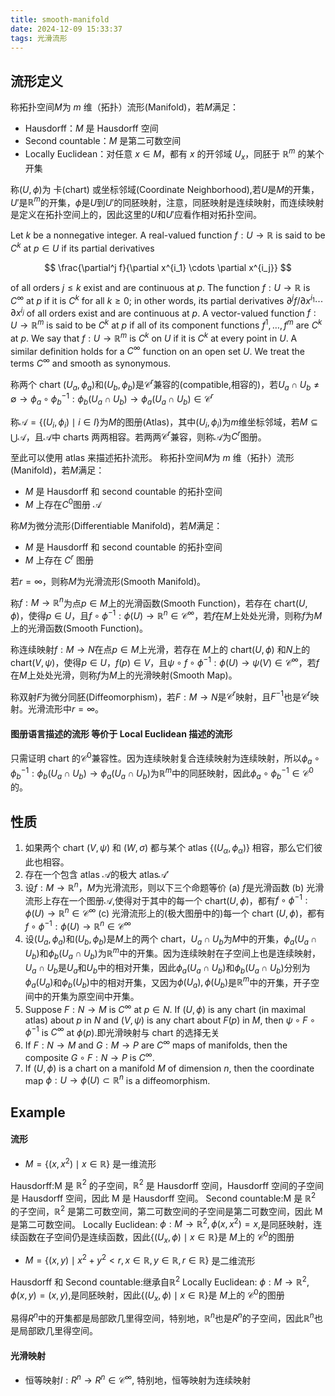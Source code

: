 ```yaml
---
title: smooth-manifold
date: 2024-12-09 15:33:37
tags: 光滑流形
---
```


## 流形定义

称拓扑空间$M$为 $m$ 维（拓扑）流形(Manifold)，若$M$满足：

- Hausdorff：$M$ 是 Hausdorff 空间
- Second countable：$M$ 是第二可数空间
- Locally Euclidean：对任意 $x \in M$，都有 $x$ 的开邻域 $U_x$，同胚于 $\mathbb{R}^m$ 的某个开集

称$(U,\phi)$为 卡(chart) 或坐标邻域(Coordinate Neighborhood),若$U$是$M$的开集，$U'$是$\mathbb{R}^m$的开集，$\phi$是$U$到$U'$的同胚映射，注意，同胚映射是连续映射，而连续映射是定义在拓扑空间上的，因此这里的$U$和$U'$应看作相对拓扑空间。

Let $k$ be a nonnegative integer. A real-valued function $f: U \to \mathbb{R}$ is said to be $C^k$ at $p \in U$ if its partial derivatives

$$
\frac{\partial^j f}{\partial x^{i_1} \cdots \partial x^{i_j}}
$$

of all orders $j \leq k$ exist and are continuous at $p$. The function $f: U \to \mathbb{R}$ is $C^\infty$ at $p$ if it is $C^k$ for all $k \geq 0$; in other words, its partial derivatives $\partial^j f/\partial x^{i_1} \cdots \partial x^{i_j}$ of all orders exist and are continuous at $p$. A vector-valued function $f: U \to \mathbb{R}^m$ is said to be $C^k$ at $p$ if all of its component functions $f^1,\ldots,f^m$ are $C^k$ at $p$. We say that $f: U \to \mathbb{R}^m$ is $C^k$ on $U$ if it is $C^k$ at every point in $U$. A similar definition holds for a $C^\infty$ function on an open set $U$. We treat the terms $C^\infty$ and smooth as synonymous.

称两个 chart $(U_{a},\phi_{a})$和$(U_{b},\phi_{b})$是$\mathcal{C}^r$兼容的(compatible,相容的)，若$U_a \cap U_b \not= \emptyset \longrightarrow \phi_{a}\circ \phi_{b}^{-1}:\phi_{b}(U_a \cap U_b) \to \phi_{a}(U_a \cap U_b) \in \mathcal{C}^r$

称$\mathcal{A}=\{(U_{i},\phi_{i})\mid i \in I\}$为$M$的图册(Atlas)，其中$(U_{i},\phi_{i})$为$m$维坐标邻域，若$M \subseteq \bigcup \mathcal{A}$，且$\mathcal{A}$中 charts 两两相容。若两两$\mathcal{C}^r$兼容，则称$\mathcal{A}$为$C^r$图册。

至此可以使用 atlas 来描述拓扑流形。
称拓扑空间$M$为 $m$ 维（拓扑）流形(Manifold)，若$M$满足：

- $M$ 是 Hausdorff 和 second countable 的拓扑空间
- $M$ 上存在$C^0$图册 $\mathcal{A}$

称$M$为微分流形(Differentiable Manifold)，若$M$满足：

- $M$ 是 Hausdorff 和 second countable 的拓扑空间
- $M$ 上存在 $C^r$ 图册

若$r=\infty$，则称$M$为光滑流形(Smooth Manifold)。

称$f:M \to \mathbb{R}^n$为点$p \in M$上的光滑函数(Smooth Function)，若存在 chart$(U,\phi)$，使得$p \in U$，且$f \circ \phi^{-1}:\phi(U) \to \mathbb{R}^n \in \mathcal{C}^\infty$，若$f$在$M$上处处光滑，则称$f$为$M$上的光滑函数(Smooth Function)。

称连续映射$f:M \to N$在点$p \in M$上光滑，若存在 $M$上的 chart$(U,\phi)$ 和$N$上的 chart$(V,\psi)$，使得$p \in U$，$f(p) \in V$，且$\psi \circ f \circ \phi^{-1}:\phi(U) \to \psi(V) \in \mathcal{C}^\infty$，若$f$在$M$上处处光滑，则称$f$为$M$上的光滑映射(Smooth Map)。

称双射$F$为微分同胚(Diffeomorphism)，若$F:M \to N$是$\mathcal{C}^r$映射，且$F^{−1}$也是$\mathcal{C}^r$映射。光滑流形中$r=\infty$。

#### 图册语言描述的流形 等价于 Local Euclidean 描述的流形

只需证明 chart 的$\mathcal{C}^0$兼容性。因为连续映射复合连续映射为连续映射，所以$\phi_a \circ \phi_b^{-1}:\phi_b(U_a \cap U_b) \to \phi_a(U_a \cap U_b)$为$\mathbb{R}^m$中的同胚映射，因此$\phi_a \circ \phi_b^{-1} \in \mathcal{C}^0$的。

## 性质

1. 如果两个 chart $(V,\psi)$ 和 $(W,\sigma)$ 都与某个 atlas $\{(U_\alpha, \phi_\alpha)\}$ 相容，那么它们彼此也相容。
2. 存在一个包含 atlas $\mathcal{A}$的极大 atlas$\mathcal{A}'$
3. 设$f:M\to \mathbb{R}^n$，$M$为光滑流形，则以下三个命题等价
   (a) $f$是光滑函数
   (b) 光滑流形上存在一个图册$\mathcal{A}$,使得对于其中的每一个 chart$(U,\phi)$，都有$f \circ \phi^{-1}:\phi(U) \to \mathbb{R}^n \in \mathcal{C}^\infty$
   (c) 光滑流形上的(极大图册中的)每一个 chart $(U,\phi)$，都有$f \circ \phi^{-1}:\phi(U) \to \mathbb{R}^n \in \mathcal{C}^\infty$
4. 设$(U_a,\phi_a)$和$(U_b,\phi_b)$是$M$上的两个 chart，$U_a \cap U_b$为$M$中的开集，$\phi_a(U_a \cap U_b)$和$\phi_b(U_a \cap U_b)$为$\mathbb{R}^m$中的开集。因为连续映射在子空间上也是连续映射，$U_a \cap U_b$是$U_a$和$U_b$中的相对开集，因此$\phi_a(U_a \cap U_b)$和$\phi_b(U_a \cap U_b)$分别为$\phi_a(U_a)$和$\phi_b(U_b)$中的相对开集，又因为$\phi(U_a),\phi(U_b)$是$\mathbb{R}^m$中的开集，开子空间中的开集为原空间中开集。
5. Suppose $F: N \to M$ is $C^\infty$ at $p \in N$. If $(U,\phi)$ is any chart (in maximal atlas) about $p$ in $N$ and $(V,\psi)$ is any chart about $F(p)$ in $M$, then $\psi \circ F \circ \phi^{-1}$ is $C^\infty$ at $\phi(p)$.即光滑映射与 chart 的选择无关
6. If $F: N \to M$ and $G: M \to P$ are $C^\infty$ maps of manifolds, then the composite $G \circ F: N \to P$ is $C^\infty$.
7. If $(U, \phi )$ is a chart on a manifold $M$ of dimension $n$, then the coordinate map $\phi : U \to \phi (U) \subset \mathbb{R}^n$ is a diffeomorphism.

## Example

#### 流形

- $M=\{(x,x^2)\mid x \in \mathbb{R}\}$ 是一维流形

Hausdorff:M 是 $\mathbb{R}^2$ 的子空间，$\mathbb{R}^2$ 是 Hausdorff 空间，Hausdorff 空间的子空间是 Hausdorff 空间，因此 M 是 Hausdorff 空间。
Second countable:M 是 $\mathbb{R}^2$ 的子空间，$\mathbb{R}^2$ 是第二可数空间，第二可数空间的子空间是第二可数空间，因此 M 是第二可数空间。
Locally Euclidean: $\phi:M \to \mathbb{R}^2,\phi(x,x^2)=x$,是同胚映射，连续函数在子空间仍是连续函数，因此$\{(U_x,\phi)\mid x \in \mathbb{R}\}$是 $M$上的 $\mathcal{C}^0$的图册

- $M=\{(x,y)\mid x^2+y^2<r,x \in \mathbb{R},y \in \mathbb{R},r \in \mathbb{R}\}$ 是二维流形

Hausdorff 和 Second countable:继承自$\mathbb{R}^2$
Locally Euclidean: $\phi:M \to \mathbb{R}^2,\phi(x,y)=(x,y)$,是同胚映射，因此$\{(U_x,\phi)\mid x \in \mathbb{R}\}$是 $M$上的 $\mathcal{C}^0$的图册

易得$R^n$中的开集都是局部欧几里得空间，特别地，$\mathbb{R}^n$也是$R^n$的子空间，因此$\mathbb{R}^n$也是局部欧几里得空间。

#### 光滑映射

- 恒等映射$I:R^n \to R^n \in \mathcal{C}^\infty$, 特别地，恒等映射为连续映射
